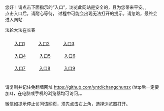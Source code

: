 您好！请点击下面指示的“入口”，浏览此网站是安全的，且为您带来平安。。 <br/>
点击入口后，请耐心等待， 过程中可能会出现无法打开的提示，请忽略，最终会进入网站. </br>

法轮大法在长春<br/>
<div style="padding:10px"><a style="margin:20px" target="_blank" href="https://d2hcm1y8uyph37.cloudfront.net/2Qpsp?tfwmrcue" id="ccLink1" rel="nofollow">入口1</a> <a target="_blank" style="margin:20px" href="https://d2ctseyifi7wt5.cloudfront.net/2Qpsp?apmxiuxr" id="ccLink2" rel="nofollow">入口2</a> <a style="margin:20px" target="_blank" href="https://d2wl4znwcldrt3.cloudfront.net/2Qpsp?ufggqeu" id="ccLink3" rel="nofollow">入口3</a></div>

<div style="padding:10px" ><a style="margin:20px" target="_blank" href="https://d2hcm1y8uyph37.cloudfront.net/2Qpsp?tfwmrcue" id="ccLink4" rel="nofollow">入口4</a> <a style="margin:20px" href="https://d2ctseyifi7wt5.cloudfront.net/2Qpsp?apmxiuxr" target="_blank" id="ccLink5" rel="nofollow">入口5</a> <a style="margin:20px" href="https://d2wl4znwcldrt3.cloudfront.net/2Qpsp?ufggqeu" target="_blank" id="ccLink6" rel="nofollow">入口6</a></div>

<div style="padding:10px"><a style="margin:20px" target="_blank" href="https://d2hcm1y8uyph37.cloudfront.net/2Qpsp?tfwmrcue" id="ccLink7" rel="nofollow">入口7</a> <a style="margin:20px" href="https://d2ctseyifi7wt5.cloudfront.net/2Qpsp?apmxiuxr" target="_blank" id="ccLink8" rel="nofollow">入口8</a> <a style="margin:20px" target="_blank" href="https://d2wl4znwcldrt3.cloudfront.net/2Qpsp?ufggqeu" id="ccLink9" rel="nofollow">入口9</a></div>

<br/>



请复制并记住免翻墙网址 https://github.com/yntd/changchunzx (http后一定要加s)，在电脑或手机的浏览器均可访问。。<br/>

微信如提示停止访问该网页，须先点击右上角，选择浏览器打开。
